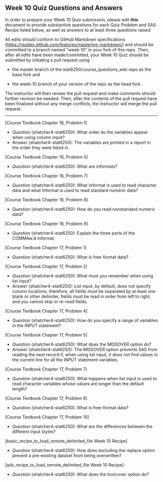 ## Week 10 Quiz Questions and Answers

In order to prepare your Week 10 Quiz submission, please edit ***this*** document to provide substantive questions for each Quiz Problem and SAS Recipe listed below, as well as answers to at least three questions raised.

All edits should conform to GitHub Markdown specifications (https://guides.github.com/features/mastering-markdown/) and should be committed to a branch named "week-10" in your fork of this repo. Then, after all edits have been made/committed, your Week 10 Quiz should be submitted by initiating a pull request using

- the master branch of the stat6250/course_questions_wiki repo as the base fork and

- the week-10 branch of your version of the repo as the head fork.

The instructor will then review the pull request and make comments should further revision be needed. Then, after the contents of the pull request have been finalized without any merge conflicts, the instructor will merge the pull request.

********************************************************************************



[Course Textbook Chapter 16, Problem 1]
- *Question* (shatcher4-stat6250): What order do the variables appear when using column input?
- *Answer* (shatcher4-stat6250): The variables are printed in a report in the order they were listed in. 



[Course Textbook Chapter 16, Problem 5]
- *Question* (shatcher4-stat6250): What are informats?



[Course Textbook Chapter 16, Problem 7]
- *Question* (shatcher4-stat6250): What informat is used to read character data and what informat is used to read standard numeric data?



[Course Textbook Chapter 16, Problem 8]
- *Question* (shatcher4-stat6250): How do you read nonstandard numeric data?



[Course Textbook Chapter 16, Problem 9]
- *Question* (shatcher4-stat6250): Explain the three parts of the COMMAw.d informat.



[Course Textbook Chapter 17, Problem 1]
- *Question* (shatcher4-stat6250): What is free-format data?



[Course Textbook Chapter 17, Problem 2]
- *Question* (shatcher4-stat6250): What must you remember when using list input?
- *Answer* (shatcher4-stat6250): List input, by default, does not specify column locations; therefore, all fields must be separated by at least one blank or other delimiter, fields must be read in order from left to right, and you cannot skip or re-read fields.



[Course Textbook Chapter 17, Problem 4]
- *Question* (shatcher4-stat6250): How do you specify a range of variables in the INPUT statement?



[Course Textbook Chapter 17, Problem 5]
- *Question* (shatcher4-stat6250): What does the MISSOVER option do?
- *Answer* (shatcher4-stat6250): The MISSOVER option prevents SAS from reading the next record if, when using list input, it does not find values in the current line for all the INPUT statement variables.



[Course Textbook Chapter 17, Problem 7]
- *Question* (shatcher4-stat6250): What happens when list input is used to read character variables whose values are longer than the default length?



[Course Textbook Chapter 17, Problem 8]
- *Question* (shatcher4-stat6250): What is free-format data?



[Course Textbook Chapter 17, Problem 10]
- *Question* (shatcher4-stat6250): What are the differences between the different input styles?



[basic_recipe_to_load_remote_delimited_file Week 10 Recipe]
- *Question* (shatcher4-stat6250): How does excluding the replace option prevent a pre-existing dataset from being overwritten?



[adv_recipe_to_load_remote_delimited_file Week 10 Recipe]
- *Question* (shatcher4-stat6250): What does the truncover option do?


